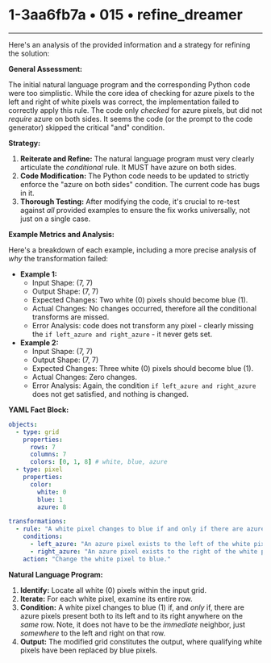 # 1-3aa6fb7a • 015 • refine_dreamer

---
Here's an analysis of the provided information and a strategy for refining the solution:

**General Assessment:**

The initial natural language program and the corresponding Python code were too simplistic. While the core idea of checking for azure pixels to the left and right of white pixels was correct, the implementation failed to correctly apply this rule. The code only *checked* for azure pixels, but did not *require* azure on both sides. It seems the code (or the prompt to the code generator) skipped the critical "and" condition.

**Strategy:**

1.  **Reiterate and Refine:** The natural language program must very clearly articulate the *conditional* rule. It MUST have azure on both sides.
2.  **Code Modification:** The Python code needs to be updated to strictly enforce the "azure on both sides" condition. The current code has bugs in it.
3.  **Thorough Testing:** After modifying the code, it's crucial to re-test against *all* provided examples to ensure the fix works universally, not just on a single case.

**Example Metrics and Analysis:**

Here's a breakdown of each example, including a more precise analysis of *why* the transformation failed:

*   **Example 1:**
    *   Input Shape: (7, 7)
    *   Output Shape: (7, 7)
    *   Expected Changes: Two white (0) pixels should become blue (1).
    *   Actual Changes: No changes occurred, therefore all the conditional transforms are missed.
    *   Error Analysis: code does not transform any pixel - clearly missing the
        `if left_azure and right_azure` - it never gets set.
*   **Example 2:**
    *   Input Shape: (7, 7)
    *   Output Shape: (7, 7)
    *   Expected Changes: Three white (0) pixels should become blue (1).
    *   Actual Changes: Zero changes.
    *   Error Analysis: Again, the condition `if left_azure and right_azure`
        does not get satisfied, and nothing is changed.

**YAML Fact Block:**

```yaml
objects:
  - type: grid
    properties:
      rows: 7
      columns: 7
      colors: [0, 1, 8] # white, blue, azure
  - type: pixel
    properties:
      color:
        white: 0
        blue: 1
        azure: 8

transformations:
  - rule: "A white pixel changes to blue if and only if there are azure pixels both to its left and to its right on the same row."
    conditions:
      - left_azure: "An azure pixel exists to the left of the white pixel on the same row."
      - right_azure: "An azure pixel exists to the right of the white pixel on the same row."
    action: "Change the white pixel to blue."

```

**Natural Language Program:**

1.  **Identify:** Locate all white (0) pixels within the input grid.
2.  **Iterate:** For each white pixel, examine its entire row.
3.  **Condition:** A white pixel changes to blue (1) if, and *only* if, there are azure pixels present both to its left and to its right anywhere on the *same* row. Note, it does not have to be the *immediate* neighbor, just *somewhere* to the left and right on that row.
4.  **Output:** The modified grid constitutes the output, where qualifying white pixels have been replaced by blue pixels.

